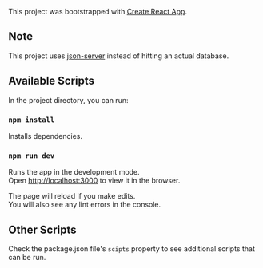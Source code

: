This project was bootstrapped with [Create React App](https://github.com/facebook/create-react-app).

## Note

This project uses [json-server](https://github.com/typicode/json-server) instead of hitting an actual database.

## Available Scripts

In the project directory, you can run:

### `npm install`

Installs dependencies.

### `npm run dev`

Runs the app in the development mode.<br />
Open [http://localhost:3000](http://localhost:3000) to view it in the browser.

The page will reload if you make edits.<br />
You will also see any lint errors in the console.


## Other Scripts

Check the package.json file's `scipts` property to see additional scripts that can be run.


